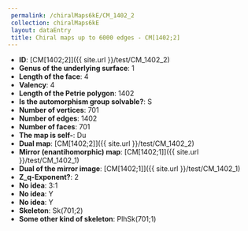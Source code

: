 ```yaml
--- 
 permalink: /chiralMaps6kE/CM_1402_2 
 collection: chiralMaps6kE
 layout: dataEntry
 title: Chiral maps up to 6000 edges - CM[1402;2]
---
```


- **ID**: [CM[1402;2]]({{ site.url }}/test/CM_1402_2)
- **Genus of the underlying surface**: 1
- **Length of the face**: 4
- **Valency**: 4
- **Length of the Petrie polygon**: 1402
- **Is the automorphism group solvable?**: S
- **Number of vertices**: 701
- **Number of edges**: 1402
- **Number of faces**: 701
- **The map is self-**: Du
- **Dual map**: [CM[1402;2]]({{ site.url }}/test/CM_1402_2)
- **Mirror (enantihomorphic) map**: [CM[1402;1]]({{ site.url }}/test/CM_1402_1)
- **Dual of the mirror image**: [CM[1402;1]]({{ site.url }}/test/CM_1402_1)
- **Z_q-Exponent?**: 2
- **No idea**:  3:1
- **No idea**: Y
- **No idea**: Y
- **Skeleton**: Sk(701;2)
- **Some other kind of skeleton**: PlhSk(701;1)
